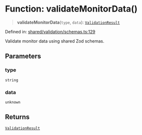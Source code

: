 # Function: validateMonitorData()

> **validateMonitorData**(`type`, `data`): [`ValidationResult`](../interfaces/ValidationResult.md)

Defined in: [shared/validation/schemas.ts:129](https://github.com/Nick2bad4u/Uptime-Watcher/blob/3cce0c3b352c8390536ca3c7399ece50a05faf18/shared/validation/schemas.ts#L129)

Validate monitor data using shared Zod schemas.

## Parameters

### type

`string`

### data

`unknown`

## Returns

[`ValidationResult`](../interfaces/ValidationResult.md)
